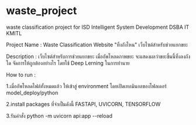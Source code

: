 # waste_project
waste classification project for ISD
Intelligent System Development DSBA IT KMITL

Project Name :
  Waste Classification Website "ทิ้งถังไหน" เว็บไซต์สำหรับช่วยแยกขยะ
  
Description :
  เว็บไซต์สำหรับการช่วยแยกขยะ เมื่ออัพโหลดภาพขยะ จะแสดงผลว่าขยะชิ้นนี้ทิ้งลงถังใด จัดการให้ถูกต้องอย่างไร โดยใช้ Deep Lerning ในการทำนาย
  
How to run :

  1.เมื่ออัพโหลดไฟล์ทั้งหมดแล้ว ให้เข้าสู่ environment โดยเปิดเทอมินอลของโฟลเดอร์ model_deploy/python
  
  2.install packages ที่จำเป็นดังนี้ FASTAPI, UVICORN, TENSORFLOW

  3.รันคำสั่ง python -m uvicorn api:app --reload
